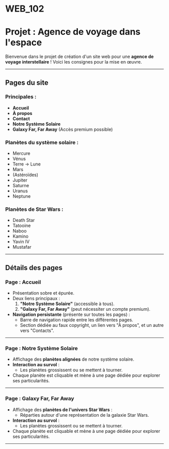 # WEB_102

# **Projet : Agence de voyage dans l'espace**

Bienvenue dans le projet de création d'un site web pour une **agence de voyage interstellaire** ! Voici les consignes pour la mise en œuvre.

---

## **Pages du site**

### **Principales :**
- **Accueil**
- **À propos**
- **Contact**
- **Notre Système Solaire**
- **Galaxy Far, Far Away** (Accès premium possible)

### **Planètes du système solaire :**
- Mercure
- Vénus
- Terre → Lune
- Mars
- (Astéroïdes)
- Jupiter
- Saturne
- Uranus
- Neptune

### **Planètes de Star Wars :**
- Death Star
- Tatooine
- Naboo
- Kamino
- Yavin IV
- Mustafar

---

## **Détails des pages**

### **Page : Accueil**
- Présentation sobre et épurée.
- Deux liens principaux :
  1. **"Notre Système Solaire"** (accessible à tous).
  2. **"Galaxy Far, Far Away"** (peut nécessiter un compte premium).
- **Navigation persistante** (présente sur toutes les pages) :
  - Barre de navigation rapide entre les différentes pages.
  - Section dédiée au faux copyright, un lien vers "À propos", et un autre vers "Contacts".

---

### **Page : Notre Système Solaire**
- Affichage des **planètes alignées** de notre système solaire.
- **Interaction au survol** :
  - Les planètes grossissent ou se mettent à tourner.
- Chaque planète est cliquable et mène à une page dédiée pour explorer ses particularités.

---

### **Page : Galaxy Far, Far Away**
- Affichage des **planètes de l'univers Star Wars** :
  - Réparties autour d'une représentation de la galaxie Star Wars.
- **Interaction au survol** :
  - Les planètes grossissent ou se mettent à tourner.
- Chaque planète est cliquable et mène à une page dédiée pour explorer ses particularités.

---
